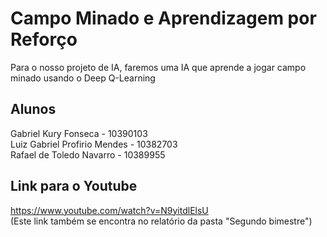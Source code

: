 # Campo Minado e Aprendizagem por Reforço
Para o nosso projeto de IA, faremos uma IA que aprende a jogar campo minado usando o Deep Q-Learning

## Alunos
Gabriel Kury Fonseca - 10390103  
Luiz Gabriel Profirio Mendes - 10382703  
Rafael de Toledo Navarro - 10389955

## Link para o Youtube
https://www.youtube.com/watch?v=N9yitdlElsU  
(Este link também se encontra no relatório da pasta "Segundo bimestre")
